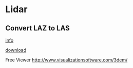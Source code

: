 # Lidar

## Convert LAZ to LAS

[info](https://laszip.org/)

[download](http://www.cs.unc.edu/~isenburg/laszip/download/)

Free Viewer
http://www.visualizationsoftware.com/3dem/
